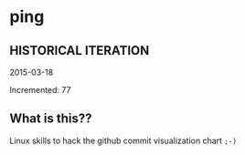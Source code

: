 # ping

## HISTORICAL ITERATION
2015-03-18

Incremented: 77

## What is this?? 
Linux skills to hack the github commit visualization chart `;-)`
